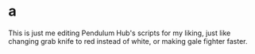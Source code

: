 # a
This is just me editing Pendulum Hub's scripts for my liking, just like changing grab knife to red instead of white, or making gale fighter faster.
